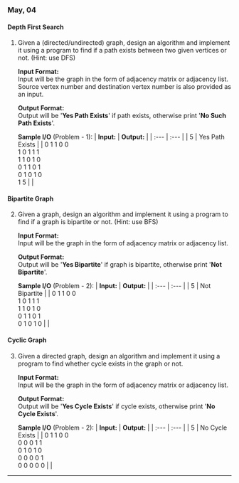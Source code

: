 ### May, 04

#### Depth First Search

1. Given a (directed/undirected) graph, design an algorithm and implement it using a program to find if a path exists between two given vertices or not. (Hint: use DFS)

    **Input Format:**</br>
    Input will be the graph in the form of adjacency matrix or adjacency list.</br>
    Source vertex number and destination vertex number is also provided as an input.</br>

    **Output Format:**</br>
    Output will be '**Yes Path Exists**' if path exists, otherwise print '**No Such Path Exists**'.</br>

    **Sample I/O** (Problem - 1):
    | **Input:** | **Output:**     |
    | :---       | :---            |
    | 5          | Yes Path Exists |
    | 0 1 1 0 0<br>1 0 1 1 1<br>1 1 0 1 0<br>0 1 1 0 1<br>0 1 0 1 0<br>1 5 |        |

#### Bipartite Graph

2. Given a graph, design an algorithm and implement it using a program to find if a graph is bipartite or not. (Hint: use BFS)

    **Input Format:**</br>
    Input will be the graph in the form of adjacency matrix or adjacency list.</br>

    **Output Format:**</br>
    Output will be '**Yes Bipartite**' if graph is bipartite, otherwise print '**Not Bipartite**'.</br>

    **Sample I/O** (Problem - 2):
    | **Input:** | **Output:**   |
    | :---       | :---          |
    | 5          | Not Bipartite |
    | 0 1 1 0 0<br>1 0 1 1 1<br>1 1 0 1 0<br>0 1 1 0 1<br>0 1 0 1 0 |             |

#### Cyclic Graph

3. Given a directed graph, design an algorithm and implement it using a program to find whether cycle exists in the graph or not.

    **Input Format:**</br>
    Input will be the graph in the form of adjacency matrix or adjacency list.</br>

    **Output Format:**</br>
    Output will be '**Yes Cycle Exists**' if cycle exists, otherwise print '**No Cycle Exists**'.</br>

    **Sample I/O** (Problem - 2):
    | **Input:** | **Output:**     |
    | :---       | :---            |
    | 5          | No Cycle Exists |
    | 0 1 1 0 0<br>0 0 0 1 1<br>0 1 0 1 0<br>0 0 0 0 1<br>0 0 0 0 0 |               |


---